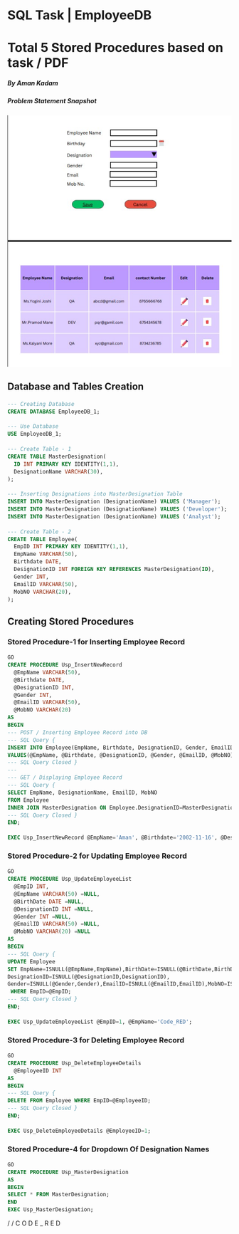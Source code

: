 # SQL Task | EmployeeDB
# Total 5 Stored Procedures based on task / PDF
##### By Aman Kadam
##### Problem Statement Snapshot
![SS of UI](https://github.com/AmanKadam-16/Internship_Notes/blob/01-SQL-Task-%7C-Notes-%7C-Queries/Task-Practical.jpg)
## Database and Tables Creation

```sql
--- Creating Database
CREATE DATABASE EmployeeDB_1;

--- Use Database
USE EmployeeDB_1;

--- Create Table - 1
CREATE TABLE MasterDesignation(
  ID INT PRIMARY KEY IDENTITY(1,1),
  DesignationName VARCHAR(30),
);

--- Inserting Designations into MasterDesignation Table
INSERT INTO MasterDesignation (DesignationName) VALUES ('Manager');
INSERT INTO MasterDesignation (DesignationName) VALUES ('Developer');
INSERT INTO MasterDesignation (DesignationName) VALUES ('Analyst');

--- Create Table - 2
CREATE TABLE Employee(
  EmpID INT PRIMARY KEY IDENTITY(1,1),
  EmpName VARCHAR(50),
  Birthdate DATE,
  DesignationID INT FOREIGN KEY REFERENCES MasterDesignation(ID),
  Gender INT,
  EmailID VARCHAR(50),
  MobNO VARCHAR(20),
);
```

## Creating Stored Procedures

### Stored Procedure-1 for Inserting Employee Record

```sql
GO
CREATE PROCEDURE Usp_InsertNewRecord
  @EmpName VARCHAR(50),
  @Birthdate DATE,
  @DesignationID INT,
  @Gender INT,
  @EmailID VARCHAR(50),
  @MobNO VARCHAR(20)
AS
BEGIN
--- POST / Inserting Employee Record into DB
--- SQL Query {
INSERT INTO Employee(EmpName, Birthdate, DesignationID, Gender, EmailID, MobNO)
VALUES(@EmpName, @Birthdate, @DesignationID, @Gender, @EmailID, @MobNO);
--- SQL Query Closed }
---
--- GET / Displaying Employee Record
--- SQL Query {
SELECT EmpName, DesignationName, EmailID, MobNO 
FROM Employee
INNER JOIN MasterDesignation ON Employee.DesignationID=MasterDesignation.ID ;
--- SQL Query Closed }
END;

EXEC Usp_InsertNewRecord @EmpName='Aman', @Birthdate='2002-11-16', @DesignationID=1, @Gender=1, @EmailID='aman@gmail.com', @MobNo='2748731798';
```

### Stored Procedure-2 for Updating Employee Record

```sql
GO
CREATE PROCEDURE Usp_UpdateEmployeeList
  @EmpID INT,
  @EmpName VARCHAR(50) =NULL,
  @BirthDate DATE =NULL,
  @DesignationID INT =NULL,
  @Gender INT =NULL,
  @EmailID VARCHAR(50) =NULL,
  @MobNO VARCHAR(20) =NULL
AS
BEGIN
--- SQL Query {
UPDATE Employee 
SET EmpName=ISNULL(@EmpName,EmpName),BirthDate=ISNULL(@BirthDate,BirthDate),
DesignationID=ISNULL(@DesignationID,DesignationID),
Gender=ISNULL(@Gender,Gender),EmailID=ISNULL(@EmailID,EmailID),MobNO=ISNULL(@MobNO,MobNO)
 WHERE EmpID=@EmpID;
--- SQL Query Closed }
END;

EXEC Usp_UpdateEmployeeList @EmpID=1, @EmpName='Code_RED';
```

### Stored Procedure-3 for Deleting Employee Record

```sql
GO
CREATE PROCEDURE Usp_DeleteEmployeeDetails 
  @EmployeeID INT
AS
BEGIN
--- SQL Query {
DELETE FROM Employee WHERE EmpID=@EmployeeID;
--- SQL Query Closed }
END;

EXEC Usp_DeleteEmployeeDetails @EmployeeID=1;
```
### Stored Procedure-4 for Dropdown Of Designation Names
``` SQL
GO
CREATE PROCEDURE Usp_MasterDesignation
AS 
BEGIN
SELECT * FROM MasterDesignation;
END
EXEC Usp_MasterDesignation;
```
/ / C O D E  _  R E D
